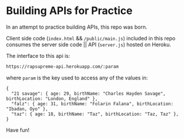 # Building APIs for Practice

In an attempt to practice building APIs, this repo was born. 

Client side code (`index.html` && `/public/main.js`) included in this repo consumes the server side code || API (`server.js`) hosted on Heroku.

The interface to this api is:

```sh
https://rapsupreme-api.herokuapp.com/:param
```

where `param` is the key used to access any of the values in:

```
{
  "21 savage": { age: 29, birthName: "Charles Hayden Savage", birthLocation: "London, England" },
  "falz": { age: 31, birthName: "Folarin Falana", birthLocation: "Ibadan, Oyo" },
  "taz": { age: 18, birthName: "Taz", birthLocation: "Taz, Taz" },
}
```

Have fun!
